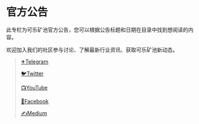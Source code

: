 # 官方公告

此专栏为可乐矿池官方公告，您可以根据公告标题和日期在目录中找到想阅读的内容。

欢迎加入我们的社区参与讨论、了解最新行业资讯、获取可乐矿池新动态。

> [✈Telegram](https://t.me/kelepoolcom)
>
> [🐦Twitter](https://twitter.com/PoolCola)
>
> [📺YouTube](https://www.youtube.com/channel/UC41u9bo8U8UYNO_rJ6pb8GQ)
>
> [🤝Facebook](https://www.facebook.com/KelePool/)
>
> [✍Medium](https://medium.com/@kelepool)



